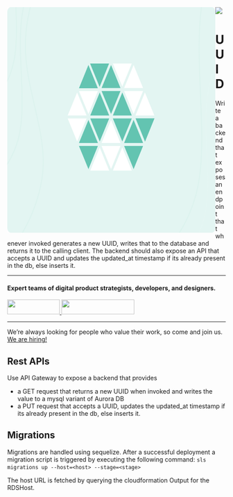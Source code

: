 <img align="left" src="./apigateway_logo.svg" width="480" height="520" />

<div>
  <a href="https://www.wednesday.is?utm_source=gthb&utm_medium=repo&utm_campaign=serverless" align="left"><img src="https://uploads-ssl.webflow.com/5ee36ce1473112550f1e1739/5f5879492fafecdb3e5b0e75_wednesday_logo.svg"></a>
  <p>
    <h1 align="left">UUID</h1>
  </p>
  <p>
  Write a backend that exposes an endpoint that whenever invoked generates a new UUID, writes that to the database and returns it to the calling client. The  backend should also expose an API that accepts a UUID and updates the updated_at timestamp if its already present in the db, else inserts it.
  </p>

  ___


  <p>
    <h4>
      Expert teams of digital product strategists, developers, and designers. 
    </h4>
  </p>

  <div>
    <a href="https://www.wednesday.is/contact-us?utm_source=gthb&utm_medium=repo&utm_campaign=serverless" target="_blank">
      <img src="https://uploads-ssl.webflow.com/5ee36ce1473112550f1e1739/5f6ae88b9005f9ed382fb2a5_button_get_in_touch.svg" width="121" height="34">
    </a>
    <a href="https://github.com/wednesday-solutions/" target="_blank">
      <img src="https://uploads-ssl.webflow.com/5ee36ce1473112550f1e1739/5f6ae88bb1958c3253756c39_button_follow_on_github.svg" width="168" height="34">
    </a>
  </div>

  ___

  <span>We’re always looking for people who value their work, so come and join us. <a href="https://www.wednesday.is/hiring">We are hiring!</a></span>
</div>

## Rest APIs
Use API Gateway to expose a backend that provides
- a GET request that returns a new UUID when invoked and writes the value to a mysql variant of Aurora DB
- a PUT request that accepts a UUID, updates the updated_at timestamp if its already present in the db, else inserts it.

## Migrations

Migrations are handled using sequelize. After a successful deployment a migration script is triggered by executing the following command: 
`sls migrations up --host=<host> --stage=<stage>`

The host URL is fetched by querying the cloudformation Output for the RDSHost. 
